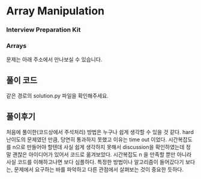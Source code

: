 # Array Manipulation
### Interview Preparation Kit
### Arrays

문제는 아래 주소에서 만나보실 수 있습니다.


## 풀이 코드
같은 경로의 solution.py 파일을 확인해주세요.


## 풀이후기
처음에 풀이한(코드상에서 주석처리) 방법은 누구나 쉽게 생각할 수 있을 것 같다. hard난이도의 문제였던 만큼, 당연히 통과하지 못했고 이유는 time out 이었다.
시간복잡도를 n으로 만들어야 할텐데 사실 쉽게 생각하지 못해서 discussion을 확인하였는데 정말 괜찮은 아이디어가 있어서 코드로 옮겨보았다.
시간복잡도 n 을 만족할 뿐만 아니라 사실 코드를 이해하고나면 보다 심플하다.
특정한 방법이나 알고리즘이 들어갔다기 보다는, 문제에서 요구하는 바를 파악하고 다른 관점에서 살펴보는 것이 중요한 듯하다.